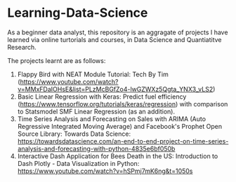 # Learning-Data-Science

As a beginner data analyst, this repository is an aggragate of projects I have learned via online turtorials and courses, in Data Science and Quantiatitve Research.

The projects learnt are as follows:
1. Flappy Bird with NEAT Module Tutorial: Tech By Tim (https://www.youtube.com/watch?v=MMxFDaIOHsE&list=PLzMcBGfZo4-lwGZWXz5Qgta_YNX3_vLS2)
2. Basic Linear Regression with Keras: Predict fuel efficiency (https://www.tensorflow.org/tutorials/keras/regression) with comparison to Statsmodel SMF Linear Regression (as an addition).
3. Time Series Analysis and Forecasting on Sales with ARIMA (Auto Regressive Integrated Moving Average) and Facebook's Prophet Open Source Library: Towards Data Science: https://towardsdatascience.com/an-end-to-end-project-on-time-series-analysis-and-forecasting-with-python-4835e6bf050b
4. Interactive Dash Application for Bees Death in the US: Introduction to Dash Plotly - Data Visualization in Python: https://www.youtube.com/watch?v=hSPmj7mK6ng&t=1050s
